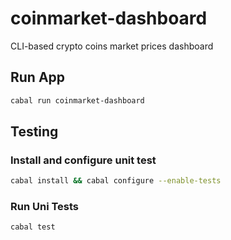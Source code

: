 # coinmarket-dashboard

CLI-based crypto coins market prices dashboard

## Run App

```bash
cabal run coinmarket-dashboard
```

## Testing

### Install and configure unit test

```bash
cabal install && cabal configure --enable-tests
```

### Run Uni Tests

```bash
cabal test
```